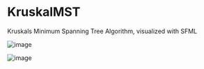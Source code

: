 # KruskalMST
Kruskals Minimum Spanning Tree Algorithm, visualized with SFML


![image](https://github.com/maxgoren/KruskalMST/assets/65133477/4b1ce7c1-29ab-49bf-a754-52f361d5b7b2)

![image](https://github.com/maxgoren/KruskalMST/assets/65133477/971fc277-e56c-44c8-9927-4d4301cf09fc)

